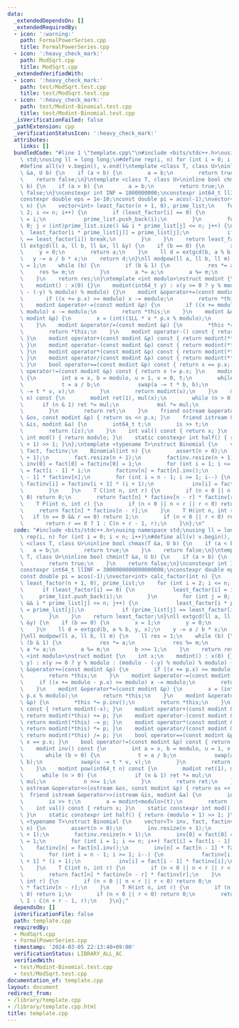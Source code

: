 ```yaml
---
data:
  _extendedDependsOn: []
  _extendedRequiredBy:
  - icon: ':warning:'
    path: FormalPowerSeries.cpp
    title: FormalPowerSeries.cpp
  - icon: ':heavy_check_mark:'
    path: ModSqrt.cpp
    title: ModSqrt.cpp
  _extendedVerifiedWith:
  - icon: ':heavy_check_mark:'
    path: test/ModSqrt.test.cpp
    title: test/ModSqrt.test.cpp
  - icon: ':heavy_check_mark:'
    path: test/Modint-Binomial.test.cpp
    title: test/Modint-Binomial.test.cpp
  _isVerificationFailed: false
  _pathExtension: cpp
  _verificationStatusIcon: ':heavy_check_mark:'
  attributes:
    links: []
  bundledCode: "#line 1 \"template.cpp\"\n#include <bits/stdc++.h>\nusing namespace\
    \ std;\nusing ll = long long;\n#define rep(i, n) for (int i = 0; i < n; i++)\n\
    #define all(v) v.begin(), v.end()\ntemplate <class T, class U>\ninline bool chmax(T\
    \ &a, U b) {\n    if (a < b) {\n        a = b;\n        return true;\n    }\n\
    \    return false;\n}\ntemplate <class T, class U>\ninline bool chmin(T &a, U\
    \ b) {\n    if (a > b) {\n        a = b;\n        return true;\n    }\n    return\
    \ false;\n}\nconstexpr int INF = 1000000000;\nconstexpr int64_t llINF = 3000000000000000000;\n\
    constexpr double eps = 1e-10;\nconst double pi = acos(-1);\nvector<int> calc_factor(int\
    \ n) {\n    vector<int> least_factor(n + 1, 0), prime_list;\n    for (int i =\
    \ 2; i <= n; i++) {\n        if (least_factor[i] == 0) {\n            least_factor[i]\
    \ = i;\n            prime_list.push_back(i);\n        }\n        for (int j =\
    \ 0; j < (int)prime_list.size() && i * prime_list[j] <= n; j++) {\n          \
    \  least_factor[i * prime_list[j]] = prime_list[j];\n            if (prime_list[j]\
    \ == least_factor[i]) break;\n        }\n    }\n    return least_factor;\n}\n\
    ll extgcd(ll a, ll b, ll &x, ll &y) {\n    if (b == 0) {\n        x = 1;\n   \
    \     y = 0;\n        return a;\n    }\n    ll d = extgcd(b, a % b, y, x);\n \
    \   y -= a / b * x;\n    return d;\n}\nll modpow(ll a, ll b, ll m) {\n    ll res\
    \ = 1;\n    while (b) {\n        if (b & 1) {\n            res *= a;\n       \
    \     res %= m;\n        }\n        a *= a;\n        a %= m;\n        b >>= 1;\n\
    \    }\n    return res;\n}\ntemplate <int modulo>\nstruct modint {\n    int x;\n\
    \    modint() : x(0) {}\n    modint(int64_t y) : x(y >= 0 ? y % modulo : (modulo\
    \ - (-y) % modulo) % modulo) {}\n    modint &operator+=(const modint &p) {\n \
    \       if ((x += p.x) >= modulo) x -= modulo;\n        return *this;\n    }\n\
    \    modint &operator-=(const modint &p) {\n        if ((x += modulo - p.x) >=\
    \ modulo) x -= modulo;\n        return *this;\n    }\n    modint &operator*=(const\
    \ modint &p) {\n        x = (int)(1LL * x * p.x % modulo);\n        return *this;\n\
    \    }\n    modint &operator/=(const modint &p) {\n        *this *= p.inv();\n\
    \        return *this;\n    }\n    modint operator-() const { return modint(-x);\
    \ }\n    modint operator+(const modint &p) const { return modint(*this) += p;\
    \ }\n    modint operator-(const modint &p) const { return modint(*this) -= p;\
    \ }\n    modint operator*(const modint &p) const { return modint(*this) *= p;\
    \ }\n    modint operator/(const modint &p) const { return modint(*this) /= p;\
    \ }\n    bool operator==(const modint &p) const { return x == p.x; }\n    bool\
    \ operator!=(const modint &p) const { return x != p.x; }\n    modint inv() const\
    \ {\n        int a = x, b = modulo, u = 1, v = 0, t;\n        while (b > 0) {\n\
    \            t = a / b;\n            swap(a -= t * b, b);\n            swap(u\
    \ -= t * v, v);\n        }\n        return modint(u);\n    }\n    modint pow(int64_t\
    \ n) const {\n        modint ret(1), mul(x);\n        while (n > 0) {\n      \
    \      if (n & 1) ret *= mul;\n            mul *= mul;\n            n >>= 1;\n\
    \        }\n        return ret;\n    }\n    friend ostream &operator<<(ostream\
    \ &os, const modint &p) { return os << p.x; }\n    friend istream &operator>>(istream\
    \ &is, modint &a) {\n        int64_t t;\n        is >> t;\n        a = modint<modulo>(t);\n\
    \        return (is);\n    }\n    int val() const { return x; }\n    static constexpr\
    \ int mod() { return modulo; }\n    static constexpr int half() { return (modulo\
    \ + 1) >> 1; }\n};\ntemplate <typename T>\nstruct Binomial {\n    vector<T> inv,\
    \ fact, factinv;\n    Binomial(int n) {\n        assert(n > 0);\n        inv.resize(n\
    \ + 1);\n        fact.resize(n + 1);\n        factinv.resize(n + 1);\n       \
    \ inv[0] = fact[0] = factinv[0] = 1;\n        for (int i = 1; i <= n; i++) fact[i]\
    \ = fact[i - 1] * i;\n        factinv[n] = fact[n].inv();\n        inv[n] = fact[n\
    \ - 1] * factinv[n];\n        for (int i = n - 1; i >= 1; i--) {\n           \
    \ factinv[i] = factinv[i + 1] * (i + 1);\n            inv[i] = fact[i - 1] * factinv[i];\n\
    \        }\n    }\n    T C(int n, int r) {\n        if (n < 0 || n < r || r <\
    \ 0) return 0;\n        return fact[n] * factinv[n - r] * factinv[r];\n    }\n\
    \    T P(int n, int r) {\n        if (n < 0 || n < r || r < 0) return 0;\n   \
    \     return fact[n] * factinv[n - r];\n    }\n    T H(int n, int r) {\n     \
    \   if (n == 0 && r == 0) return 1;\n        if (n < 0 || r < 0) return 0;\n \
    \       return r == 0 ? 1 : C(n + r - 1, r);\n    }\n};\n"
  code: "#include <bits/stdc++.h>\nusing namespace std;\nusing ll = long long;\n#define\
    \ rep(i, n) for (int i = 0; i < n; i++)\n#define all(v) v.begin(), v.end()\ntemplate\
    \ <class T, class U>\ninline bool chmax(T &a, U b) {\n    if (a < b) {\n     \
    \   a = b;\n        return true;\n    }\n    return false;\n}\ntemplate <class\
    \ T, class U>\ninline bool chmin(T &a, U b) {\n    if (a > b) {\n        a = b;\n\
    \        return true;\n    }\n    return false;\n}\nconstexpr int INF = 1000000000;\n\
    constexpr int64_t llINF = 3000000000000000000;\nconstexpr double eps = 1e-10;\n\
    const double pi = acos(-1);\nvector<int> calc_factor(int n) {\n    vector<int>\
    \ least_factor(n + 1, 0), prime_list;\n    for (int i = 2; i <= n; i++) {\n  \
    \      if (least_factor[i] == 0) {\n            least_factor[i] = i;\n       \
    \     prime_list.push_back(i);\n        }\n        for (int j = 0; j < (int)prime_list.size()\
    \ && i * prime_list[j] <= n; j++) {\n            least_factor[i * prime_list[j]]\
    \ = prime_list[j];\n            if (prime_list[j] == least_factor[i]) break;\n\
    \        }\n    }\n    return least_factor;\n}\nll extgcd(ll a, ll b, ll &x, ll\
    \ &y) {\n    if (b == 0) {\n        x = 1;\n        y = 0;\n        return a;\n\
    \    }\n    ll d = extgcd(b, a % b, y, x);\n    y -= a / b * x;\n    return d;\n\
    }\nll modpow(ll a, ll b, ll m) {\n    ll res = 1;\n    while (b) {\n        if\
    \ (b & 1) {\n            res *= a;\n            res %= m;\n        }\n       \
    \ a *= a;\n        a %= m;\n        b >>= 1;\n    }\n    return res;\n}\ntemplate\
    \ <int modulo>\nstruct modint {\n    int x;\n    modint() : x(0) {}\n    modint(int64_t\
    \ y) : x(y >= 0 ? y % modulo : (modulo - (-y) % modulo) % modulo) {}\n    modint\
    \ &operator+=(const modint &p) {\n        if ((x += p.x) >= modulo) x -= modulo;\n\
    \        return *this;\n    }\n    modint &operator-=(const modint &p) {\n   \
    \     if ((x += modulo - p.x) >= modulo) x -= modulo;\n        return *this;\n\
    \    }\n    modint &operator*=(const modint &p) {\n        x = (int)(1LL * x *\
    \ p.x % modulo);\n        return *this;\n    }\n    modint &operator/=(const modint\
    \ &p) {\n        *this *= p.inv();\n        return *this;\n    }\n    modint operator-()\
    \ const { return modint(-x); }\n    modint operator+(const modint &p) const {\
    \ return modint(*this) += p; }\n    modint operator-(const modint &p) const {\
    \ return modint(*this) -= p; }\n    modint operator*(const modint &p) const {\
    \ return modint(*this) *= p; }\n    modint operator/(const modint &p) const {\
    \ return modint(*this) /= p; }\n    bool operator==(const modint &p) const { return\
    \ x == p.x; }\n    bool operator!=(const modint &p) const { return x != p.x; }\n\
    \    modint inv() const {\n        int a = x, b = modulo, u = 1, v = 0, t;\n \
    \       while (b > 0) {\n            t = a / b;\n            swap(a -= t * b,\
    \ b);\n            swap(u -= t * v, v);\n        }\n        return modint(u);\n\
    \    }\n    modint pow(int64_t n) const {\n        modint ret(1), mul(x);\n  \
    \      while (n > 0) {\n            if (n & 1) ret *= mul;\n            mul *=\
    \ mul;\n            n >>= 1;\n        }\n        return ret;\n    }\n    friend\
    \ ostream &operator<<(ostream &os, const modint &p) { return os << p.x; }\n  \
    \  friend istream &operator>>(istream &is, modint &a) {\n        int64_t t;\n\
    \        is >> t;\n        a = modint<modulo>(t);\n        return (is);\n    }\n\
    \    int val() const { return x; }\n    static constexpr int mod() { return modulo;\
    \ }\n    static constexpr int half() { return (modulo + 1) >> 1; }\n};\ntemplate\
    \ <typename T>\nstruct Binomial {\n    vector<T> inv, fact, factinv;\n    Binomial(int\
    \ n) {\n        assert(n > 0);\n        inv.resize(n + 1);\n        fact.resize(n\
    \ + 1);\n        factinv.resize(n + 1);\n        inv[0] = fact[0] = factinv[0]\
    \ = 1;\n        for (int i = 1; i <= n; i++) fact[i] = fact[i - 1] * i;\n    \
    \    factinv[n] = fact[n].inv();\n        inv[n] = fact[n - 1] * factinv[n];\n\
    \        for (int i = n - 1; i >= 1; i--) {\n            factinv[i] = factinv[i\
    \ + 1] * (i + 1);\n            inv[i] = fact[i - 1] * factinv[i];\n        }\n\
    \    }\n    T C(int n, int r) {\n        if (n < 0 || n < r || r < 0) return 0;\n\
    \        return fact[n] * factinv[n - r] * factinv[r];\n    }\n    T P(int n,\
    \ int r) {\n        if (n < 0 || n < r || r < 0) return 0;\n        return fact[n]\
    \ * factinv[n - r];\n    }\n    T H(int n, int r) {\n        if (n == 0 && r ==\
    \ 0) return 1;\n        if (n < 0 || r < 0) return 0;\n        return r == 0 ?\
    \ 1 : C(n + r - 1, r);\n    }\n};"
  dependsOn: []
  isVerificationFile: false
  path: template.cpp
  requiredBy:
  - ModSqrt.cpp
  - FormalPowerSeries.cpp
  timestamp: '2024-03-05 22:13:40+09:00'
  verificationStatus: LIBRARY_ALL_AC
  verifiedWith:
  - test/Modint-Binomial.test.cpp
  - test/ModSqrt.test.cpp
documentation_of: template.cpp
layout: document
redirect_from:
- /library/template.cpp
- /library/template.cpp.html
title: template.cpp
---
```

